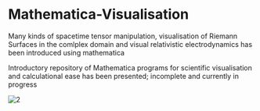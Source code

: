 # Mathematica-Visualisation
Many kinds of spacetime tensor manipulation, visualisation of Riemann Surfaces in the comlplex domain and visual relativistic electrodynamics has been introduced using mathematica 

Introductory repository of Mathematica programs for scientific visualisation and calculational ease has been presented; incomplete and currently in progress


![2](https://user-images.githubusercontent.com/104849674/174852286-30620428-9e4e-40b5-a19b-eba42c1215d8.svg)
